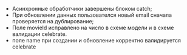 - Асинхронные обработчики завершены блоком catch;
- При обновлении данных пользователся новый email сначала проверяется на дублирование;
- Поле movieId исправлено на число в схеме модели и в схеме валидации celebrate.
- поле name при создании и обновление корректно валидируется celebrate
